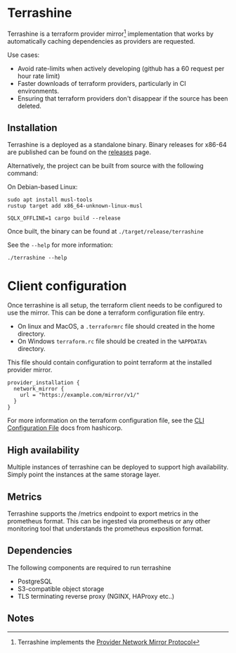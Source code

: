 # Terrashine

Terrashine is a terraform provider mirror[^1] implementation that works by automatically caching dependencies as providers are requested.

Use cases:

* Avoid rate-limits when actively developing (github has a 60 request per hour rate limit)
* Faster downloads of terraform providers, particularly in CI environments.
* Ensuring that terraform providers don't disappear if the source has been deleted.

## Installation

Terrashine is a deployed as a standalone binary.
Binary releases for x86-64 are published can be found on the [releases](https://github.com/Isawan/terrashine/releases) page.

Alternatively, the project can be built from source with the following command:

On Debian-based Linux:
```
sudo apt install musl-tools
rustup target add x86_64-unknown-linux-musl
```

```
SQLX_OFFLINE=1 cargo build --release
```

Once built, the binary can be found at `./target/release/terrashine`

See the `--help` for more information:

```
./terrashine --help
```

# Client configuration

Once terrashine is all setup, the terraform client needs to be configured to use the mirror.
This can be done a terraform configuration file entry.

* On linux and MacOS, a `.terraformrc` file should created in the home directory.
* On Windows `terraform.rc` file should be created in the `%APPDATA%` directory.

This file should contain configuration to point terraform at the installed provider mirror.

```
provider_installation {
  network_mirror {
    url = "https://example.com/mirror/v1/"
  }
}
```

For more information on the terraform configuration file, see the [CLI Configuration File](https://developer.hashicorp.com/terraform/cli/config/config-file#provider-installation) docs from hashicorp.

## High availability

Multiple instances of terrashine can be deployed to support high availability.
Simply point the instances at the same storage layer.

## Metrics

Terrashine supports the /metrics endpoint to export metrics in the prometheus format.
This can be ingested via prometheus or any other monitoring tool that understands
the prometheus exposition format.

## Dependencies

The following components are required to run terrashine

* PostgreSQL
* S3-compatible object storage
* TLS terminating reverse proxy (NGINX, HAProxy etc..)

## Notes

[^1]: Terrashine implements the [Provider Network Mirror Protocol](https://developer.hashicorp.com/terraform/internals/provider-network-mirror-protocol)
